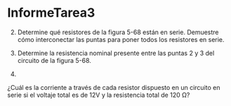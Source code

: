 # InformeTarea3







2. Determine qué resistores de la figura 5-68 están en serie. Demuestre cómo interconectar las puntas para poner todos los resistores en serie.


4. Determine la resistencia nominal presente entre las puntas 2 y 3 del circuito de la figura 5-68.

6.
¿Cuál es la corriente a través de cada resistor dispuesto en un circuito en serie si el voltaje total es de 12V y la resistencia total de 120 Ω?























